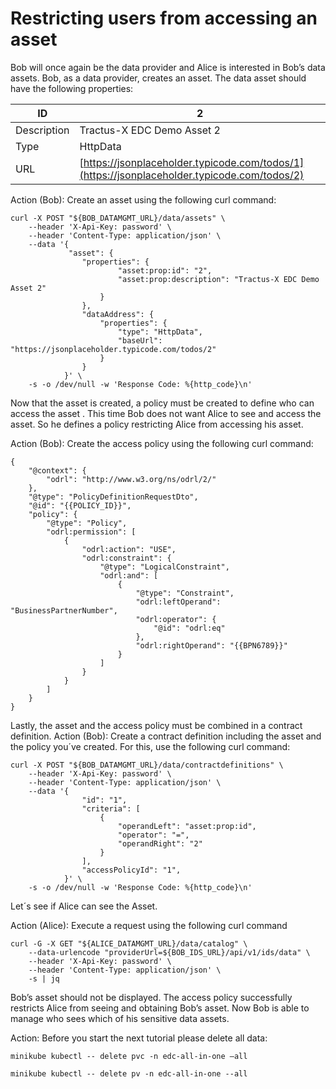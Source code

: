 # Restricting users from accessing an asset

Bob will once again be the data provider and Alice is interested in Bob’s data assets. Bob, as a data provider, creates an asset. The data asset should have the following properties:

| ID          | 2                                                                                            |
|-------------|----------------------------------------------------------------------------------------------|
| Description | Tractus-X EDC Demo Asset 2                                                                   |
| Type        | HttpData                                                                                     |
| URL         | [https://jsonplaceholder.typicode.com/todos/1](https://jsonplaceholder.typicode.com/todos/2) |

Action (Bob): Create an asset using the following curl command:

```shell
curl -X POST "${BOB_DATAMGMT_URL}/data/assets" \
    --header 'X-Api-Key: password' \
    --header 'Content-Type: application/json' \
    --data '{
             "asset": {
                "properties": {
                        "asset:prop:id": "2",
                        "asset:prop:description": "Tractus-X EDC Demo Asset 2"
                    }
                },
                "dataAddress": {
                    "properties": {
                        "type": "HttpData",
                        "baseUrl": "https://jsonplaceholder.typicode.com/todos/2"
                    }
                }
            }' \
    -s -o /dev/null -w 'Response Code: %{http_code}\n' 
```

Now that the asset is created, a policy must be created to define who can access the asset . This time Bob does not want Alice to see and access the asset. So he defines a policy restricting Alice from accessing his asset.

Action (Bob): Create the access policy using the following curl command:

```shell
{
    "@context": {
        "odrl": "http://www.w3.org/ns/odrl/2/"
    },
    "@type": "PolicyDefinitionRequestDto",
    "@id": "{{POLICY_ID}}",
    "policy": {
        "@type": "Policy",
        "odrl:permission": [
            {
                "odrl:action": "USE",
                "odrl:constraint": {
                    "@type": "LogicalConstraint",
                    "odrl:and": [
                        {
                            "@type": "Constraint",
                            "odrl:leftOperand": "BusinessPartnerNumber",
                            "odrl:operator": {
                                "@id": "odrl:eq"
                            },
                            "odrl:rightOperand": "{{BPN6789}}"
                        }
                    ]
                }
            }
        ]
    }
}  
```

Lastly, the asset and the access policy must be combined in a contract definition.
Action (Bob): Create a contract definition including the asset and the policy you´ve created. For this, use the following curl command:

```shell
curl -X POST "${BOB_DATAMGMT_URL}/data/contractdefinitions" \
    --header 'X-Api-Key: password' \
    --header 'Content-Type: application/json' \
    --data '{
                "id": "1",
                "criteria": [
                    {
                        "operandLeft": "asset:prop:id",
                        "operator": "=",
                        "operandRight": "2"
                    }
                ],
                "accessPolicyId": "1",
            }' \
    -s -o /dev/null -w 'Response Code: %{http_code}\n' 
```

Let´s see if Alice can see the Asset.

Action (Alice): Execute a request using the following curl  command

```shell
curl -G -X GET "${ALICE_DATAMGMT_URL}/data/catalog" \
    --data-urlencode "providerUrl=${BOB_IDS_URL}/api/v1/ids/data" \
    --header 'X-Api-Key: password' \
    --header 'Content-Type: application/json' \
    -s | jq
```

Bob’s asset should not be displayed. The access policy successfully restricts Alice from seeing and obtaining Bob’s asset. Now Bob is able to manage who sees which of his sensitive data assets.

Action: Before you start the next tutorial please delete all data:

```shell
minikube kubectl -- delete pvc -n edc-all-in-one –all
 
minikube kubectl -- delete pv -n edc-all-in-one --all
```
